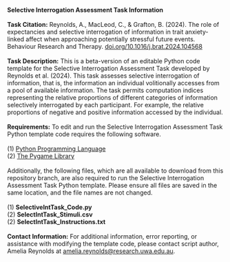 <b>Selective Interrogation Assessment Task Information</b>
<br><br>
<b>Task Citation:</b>
Reynolds, A., MacLeod, C., & Grafton, B. (2024). The role of expectancies and selective interrogation of information in trait anxiety-linked affect when approaching potentially stressful future events. Behaviour Research and Therapy. <a href="https://doi.org/10.1016/j.brat.2024.104568">doi.org/10.1016/j.brat.2024.104568</a>
<br><br>
<b>Task Description:</b> This is a beta-version of an editable Python code template for the Selective Interrogation Assessment Task developed by Reynolds et al. (2024). This task assesses selective interrogation of information, that is, the information an individual volitionally accesses from a pool of available information. The task permits computation indices representing the relative proportions of different categories of information selectively interrogated by each participant. For example, the relative proportions of negative and positive information accessed by the individual.
<br><br>
<b>Requirements:</b>
To edit and run the Selective Interrogation Assessment Task Python template code requires the following software.
<br><br>
(1) <a href="https://www.python.org/">Python Programming Language</a>
<br>
(2) <a href="https://www.python.org/">The Pygame Library</a> 
<br><br>
Additionally, the following files, which are all available to download from this repository branch, are also required to run the Selective Interrogation Assessment Task Python template. Please ensure all files are saved in the same location, and the file names are not changed.
<br><br>
(1) <b>SelectiveIntTask_Code.py</b>
<br>
(2) <b>SelectIntTask_Stimuli.csv</b>
<br>
(2) <b>SelectIntTask_Instructions.txt</b>
<br><br>
<b>Contact Information:</b> For additional information, error reporting, or assistance with modifying the template code, please contact script author, Amelia Reynolds at <a href="mailto:amelia.reynolds@research.uwa.edu.au">amelia.reynolds@research.uwa.edu.au</a>.

